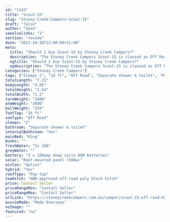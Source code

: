 ```yaml
---
id: "1143"
title: "Scout-15"
slug: "Stoney-Creek-Campers-Scout-15"
draft: "false"
author: "Sean"
seealsolinks: "1"
section: "review"
date: "2022-10-10T22:00:09+11:00"
meta:
  title: "Should I buy Scout-15 by Stoney Creek Campers?"
  description: "The Stoney Creek Campers Scout-15 is classed as Off Road, and sleeps 2 people. It is Made Overseas and comes in at 16 ft. It generally has Separate shower & toilet."
  ogtitle: "Should I buy Scout-15 by Stoney Creek Campers?"
  ogdescription: "The Stoney Creek Campers Scout-15 is classed as Off Road, and sleeps 2 people. It is Made Overseas and comes in at 16 ft. It generally has Separate shower & toilet."
categories: ["Stoney Creek Campers"]
tags: ["Sleeps 2", "16 ft", "Off Road", "Separate shower & toilet", "Pop top", "Price Unknown", "Made Overseas"]
totalLength: "7.15"
bodyLength: "4.85"
totalHeight: "2.54"
totalWidth: "2.2"
tareWeight: "2400"
atmWeight: "3000"
ballWeight: "250"
footTag: "16 ft"
vanType: "Off Road"
sleeps: "2"
bathroom: "Separate shower & toilet"
internalBathroom: "Yes"
mainBed: "King"
bunks: ""
freshWater: "2x 100"
greyWater: ""
battery: "2 x 100amp deep cycle AGM batteries"
solar: "Roof-mounted panel (300w)"
airCon: "Option"
hybrid: "Yes"
roofType: "Pop top"
towHitch: "ADR-approved off-road poly block hitch"
price: Contact Seller
priceRangeMin: "Contact Seller"
priceRangeMax: "Contact Seller"
urlLink: "https://stoneycreekcampers.com.au/camper/scout-15-off-road-hybrid-caravan/"
aussieMade: "Made Overseas"
noImage: ""
featured: "no"
---
```

